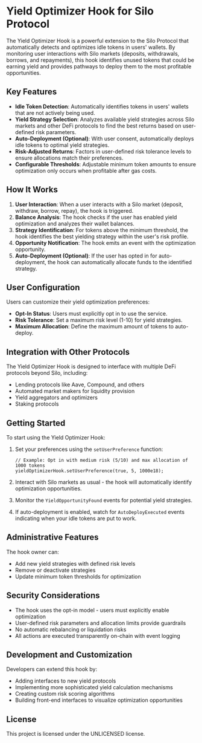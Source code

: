# Yield Optimizer Hook for Silo Protocol

The Yield Optimizer Hook is a powerful extension to the Silo Protocol that automatically detects and optimizes idle tokens in users' wallets. By monitoring user interactions with Silo markets (deposits, withdrawals, borrows, and repayments), this hook identifies unused tokens that could be earning yield and provides pathways to deploy them to the most profitable opportunities.

## Key Features

- **Idle Token Detection**: Automatically identifies tokens in users' wallets that are not actively being used.
- **Yield Strategy Selection**: Analyzes available yield strategies across Silo markets and other DeFi protocols to find the best returns based on user-defined risk parameters.
- **Auto-Deployment (Optional)**: With user consent, automatically deploys idle tokens to optimal yield strategies.
- **Risk-Adjusted Returns**: Factors in user-defined risk tolerance levels to ensure allocations match their preferences.
- **Configurable Thresholds**: Adjustable minimum token amounts to ensure optimization only occurs when profitable after gas costs.

## How It Works

1. **User Interaction**: When a user interacts with a Silo market (deposit, withdraw, borrow, repay), the hook is triggered.
2. **Balance Analysis**: The hook checks if the user has enabled yield optimization and analyzes their wallet balances.
3. **Strategy Identification**: For tokens above the minimum threshold, the hook identifies the best yielding strategy within the user's risk profile.
4. **Opportunity Notification**: The hook emits an event with the optimization opportunity.
5. **Auto-Deployment (Optional)**: If the user has opted in for auto-deployment, the hook can automatically allocate funds to the identified strategy.

## User Configuration

Users can customize their yield optimization preferences:

- **Opt-In Status**: Users must explicitly opt in to use the service.
- **Risk Tolerance**: Set a maximum risk level (1-10) for yield strategies.
- **Maximum Allocation**: Define the maximum amount of tokens to auto-deploy.

## Integration with Other Protocols

The Yield Optimizer Hook is designed to interface with multiple DeFi protocols beyond Silo, including:

- Lending protocols like Aave, Compound, and others
- Automated market makers for liquidity provision
- Yield aggregators and optimizers
- Staking protocols

## Getting Started

To start using the Yield Optimizer Hook:

1. Set your preferences using the `setUserPreference` function:
   ```solidity
   // Example: Opt in with medium risk (5/10) and max allocation of 1000 tokens
   yieldOptimizerHook.setUserPreference(true, 5, 1000e18);
   ```

2. Interact with Silo markets as usual - the hook will automatically identify optimization opportunities.

3. Monitor the `YieldOpportunityFound` events for potential yield strategies.

4. If auto-deployment is enabled, watch for `AutoDeployExecuted` events indicating when your idle tokens are put to work.

## Administrative Features

The hook owner can:

- Add new yield strategies with defined risk levels
- Remove or deactivate strategies
- Update minimum token thresholds for optimization

## Security Considerations

- The hook uses the opt-in model - users must explicitly enable optimization
- User-defined risk parameters and allocation limits provide guardrails
- No automatic rebalancing or liquidation risks
- All actions are executed transparently on-chain with event logging

## Development and Customization

Developers can extend this hook by:

- Adding interfaces to new yield protocols
- Implementing more sophisticated yield calculation mechanisms
- Creating custom risk scoring algorithms
- Building front-end interfaces to visualize optimization opportunities

## License

This project is licensed under the UNLICENSED license. 